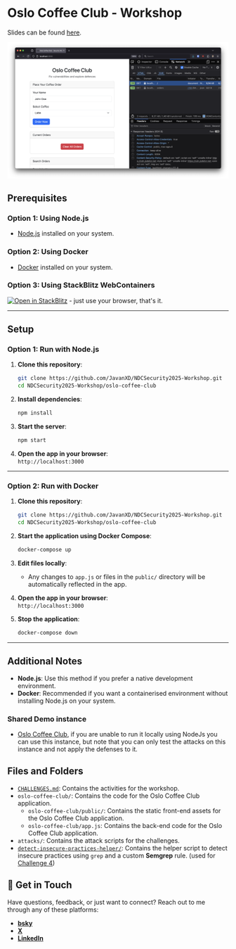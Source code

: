 
# Oslo Coffee Club - Workshop

Slides can be found [here](./docs/2025-01-NDCSecurity-Rasokat-Workshop-Start_Eliminating_Bug_Classes_at_Scale.pdf).

<img src="./docs/oslo-coffee-club-screenshot.png" width="650"/>

## Prerequisites

### Option 1: Using Node.js
- [Node.js](https://nodejs.org/) installed on your system.

### Option 2: Using Docker
- [Docker](https://www.docker.com/) installed on your system.

### Option 3: Using StackBlitz WebContainers
[![Open in StackBlitz](https://developer.stackblitz.com/img/open_in_stackblitz.svg)](https://stackblitz.com/github/JavanXD/NDCSecurity2025-Workshop?projectPath=lab) - just use your browser, that's it. 


---

## Setup

### Option 1: Run with Node.js

1. **Clone this repository**:
   ```bash
   git clone https://github.com/JavanXD/NDCSecurity2025-Workshop.git
   cd NDCSecurity2025-Workshop/oslo-coffee-club
   ```

2. **Install dependencies**:
   ```bash
   npm install
   ```

3. **Start the server**:
   ```bash
   npm start
   ```

4. **Open the app in your browser**:  
   `http://localhost:3000`

---

### Option 2: Run with Docker

1. **Clone this repository**:
   ```bash
   git clone https://github.com/JavanXD/NDCSecurity2025-Workshop.git
   cd NDCSecurity2025-Workshop/oslo-coffee-club
   ```

2. **Start the application using Docker Compose**:
   ```bash
   docker-compose up
   ```

3. **Edit files locally**:
   - Any changes to `app.js` or files in the `public/` directory will be automatically reflected in the app.

4. **Open the app in your browser**:  
   `http://localhost:3000`

5. **Stop the application**:
   ```bash
   docker-compose down
   ```

---

## Additional Notes

- **Node.js**: Use this method if you prefer a native development environment.
- **Docker**: Recommended if you want a containerised environment without installing Node.js on your system.

### Shared Demo instance

- [Oslo Coffee Club](https://oslo-coffee-club.javan.de/), if you are unable to run it locally using NodeJs you can use this instance, but note that you can only test the attacks on this instance and not apply the defenses to it.

## Files and Folders

- [`CHALLENGES.md`](./CHALLENGES.md): Contains the activities for the workshop.
- `oslo-coffee-club/`: Contains the code for the Oslo Coffee Club application.
    - `oslo-coffee-club/public/`: Contains the static front-end assets for the Oslo Coffee Club application.
    - `oslo-coffee-club/app.js`: Contains the back-end code for the Oslo Coffee Club application.
- `attacks/`: Contains the attack scripts for the challenges.
- [`detect-insecure-practices-helper/`](./detect-insecure-practices-helper/README.md): Contains the helper script to detect insecure practices using `grep` and a custom **Semgrep** rule. (used for [Challenge 4](./CHALLENGE_4.md))

## 📨 Get in Touch

Have questions, feedback, or just want to connect? Reach out to me through any of these platforms:  
- **[bsky](https://bsky.app/profile/javanrasokat.bsky.social)**  
- **[X](https://x.com/javanrasokat)**  
- **[LinkedIn](https://www.linkedin.com/in/javan-rasokat)**  


